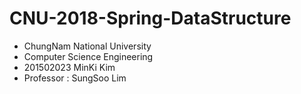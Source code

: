 # CNU-2018-Spring-DataStructure
- ChungNam National University
- Computer Science Engineering
- 201502023 MinKi Kim
- Professor : SungSoo Lim
